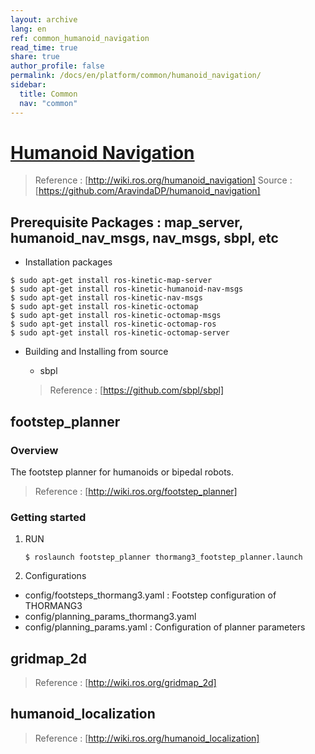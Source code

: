 ```yaml
---
layout: archive
lang: en
ref: common_humanoid_navigation
read_time: true
share: true
author_profile: false
permalink: /docs/en/platform/common/humanoid_navigation/
sidebar:
  title: Common
  nav: "common"
---
```


# [Humanoid Navigation](#humanoid_navigation)

> Reference : [http://wiki.ros.org/humanoid_navigation]
> Source : [https://github.com/AravindaDP/humanoid_navigation]

## Prerequisite Packages : map_server, humanoid_nav_msgs, nav_msgs, sbpl, etc
  * Installation packages
```
$ sudo apt-get install ros-kinetic-map-server
$ sudo apt-get install ros-kinetic-humanoid-nav-msgs
$ sudo apt-get install ros-kinetic-nav-msgs
$ sudo apt-get install ros-kinetic-octomap
$ sudo apt-get install ros-kinetic-octomap-msgs
$ sudo apt-get install ros-kinetic-octomap-ros
$ sudo apt-get install ros-kinetic-octomap-server
```
  * Building and Installing from source
    * sbpl  

     > Reference : [https://github.com/sbpl/sbpl]


## footstep_planner  
### Overview  
The footstep planner for humanoids or bipedal robots.  
> Reference : [http://wiki.ros.org/footstep_planner]

### Getting started  
1. RUN
   ```
   $ roslaunch footstep_planner thormang3_footstep_planner.launch
   ```

2. Configurations
 - config/footsteps_thormang3.yaml : Footstep configuration of THORMANG3  
 - config/planning_params_thormang3.yaml  
 - config/planning_params.yaml : Configuration of planner parameters  

## gridmap_2d  
> Reference : [http://wiki.ros.org/gridmap_2d]

## humanoid_localization  
> Reference : [http://wiki.ros.org/humanoid_localization]

[http://wiki.ros.org/humanoid_navigation]: http://wiki.ros.org/humanoid_navigation  
[https://github.com/AravindaDP/humanoid_navigation]: https://github.com/AravindaDP/humanoid_navigation
[https://github.com/sbpl/sbpl]: https://github.com/sbpl/sbpl
[http://wiki.ros.org/footstep_planner]: http://wiki.ros.org/footstep_planner
[http://wiki.ros.org/gridmap_2d]: http://wiki.ros.org/gridmap_2d
[http://wiki.ros.org/humanoid_localization]: http://wiki.ros.org/humanoid_localization

